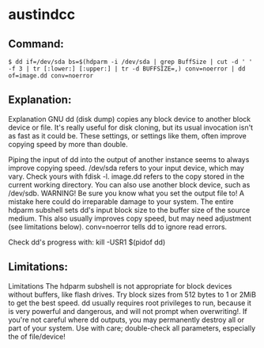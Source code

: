 # austindcc

## Command:
```
$ dd if=/dev/sda bs=$(hdparm -i /dev/sda | grep BuffSize | cut -d ' ' -f 3 | tr [:lower:] [:upper:] | tr -d BUFFSIZE=,) conv=noerror | dd of=image.dd conv=noerror
```

## Explanation:
Explanation
GNU dd (disk dump) copies any block device to another block device or file. It's really useful for disk cloning, but its usual invocation isn't as fast as it could be. These settings, or settings like them, often improve copying speed by more than double.

Piping the input of dd into the output of another instance seems to always improve copying speed.
/dev/sda refers to your input device, which may vary. Check yours with fdisk -l.
image.dd refers to the copy stored in the current working directory. You can also use another block device, such as /dev/sdb. WARNING! Be sure you know what you set the output file to! A mistake here could do irreparable damage to your system.
The entire hdparm subshell sets dd's input block size to the buffer size of the source medium. This also usually improves copy speed, but may need adjustment (see limitations below).
conv=noerror tells dd to ignore read errors.

Check dd's progress with:
kill -USR1 $(pidof dd)

## Limitations:
Limitations
The hdparm subshell is not appropriate for block devices without buffers, like flash drives. Try block sizes from 512 bytes to 1 or 2MiB to get the best speed.
 dd usually requires root privileges to run, because it is very powerful and dangerous, and will not prompt when overwriting!. If you're not careful where dd outputs, you may permanently destroy all or part of your system. Use with care; double-check all parameters, especially the of file/device!

